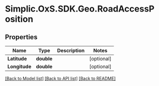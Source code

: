 # Simplic.OxS.SDK.Geo.RoadAccessPosition

## Properties

Name | Type | Description | Notes
------------ | ------------- | ------------- | -------------
**Latitude** | **double** |  | [optional] 
**Longitude** | **double** |  | [optional] 

[[Back to Model list]](../README.md#documentation-for-models) [[Back to API list]](../README.md#documentation-for-api-endpoints) [[Back to README]](../README.md)

